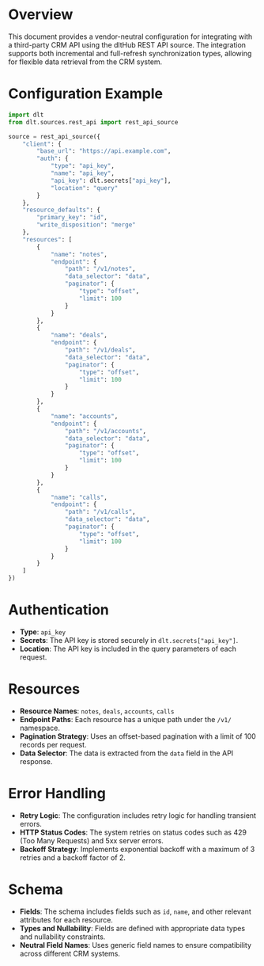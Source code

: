 # Overview

This document provides a vendor-neutral configuration for integrating with a third-party CRM API using the dltHub REST API source. The integration supports both incremental and full-refresh synchronization types, allowing for flexible data retrieval from the CRM system.

# Configuration Example

```python
import dlt
from dlt.sources.rest_api import rest_api_source

source = rest_api_source({
    "client": {
        "base_url": "https://api.example.com",
        "auth": {
            "type": "api_key",
            "name": "api_key",
            "api_key": dlt.secrets["api_key"],
            "location": "query"
        }
    },
    "resource_defaults": {
        "primary_key": "id",
        "write_disposition": "merge"
    },
    "resources": [
        {
            "name": "notes",
            "endpoint": {
                "path": "/v1/notes",
                "data_selector": "data",
                "paginator": {
                    "type": "offset",
                    "limit": 100
                }
            }
        },
        {
            "name": "deals",
            "endpoint": {
                "path": "/v1/deals",
                "data_selector": "data",
                "paginator": {
                    "type": "offset",
                    "limit": 100
                }
            }
        },
        {
            "name": "accounts",
            "endpoint": {
                "path": "/v1/accounts",
                "data_selector": "data",
                "paginator": {
                    "type": "offset",
                    "limit": 100
                }
            }
        },
        {
            "name": "calls",
            "endpoint": {
                "path": "/v1/calls",
                "data_selector": "data",
                "paginator": {
                    "type": "offset",
                    "limit": 100
                }
            }
        }
    ]
})
```

# Authentication

- **Type**: `api_key`
- **Secrets**: The API key is stored securely in `dlt.secrets["api_key"]`.
- **Location**: The API key is included in the query parameters of each request.

# Resources

- **Resource Names**: `notes`, `deals`, `accounts`, `calls`
- **Endpoint Paths**: Each resource has a unique path under the `/v1/` namespace.
- **Pagination Strategy**: Uses an offset-based pagination with a limit of 100 records per request.
- **Data Selector**: The data is extracted from the `data` field in the API response.

# Error Handling

- **Retry Logic**: The configuration includes retry logic for handling transient errors.
- **HTTP Status Codes**: The system retries on status codes such as 429 (Too Many Requests) and 5xx server errors.
- **Backoff Strategy**: Implements exponential backoff with a maximum of 3 retries and a backoff factor of 2.

# Schema

- **Fields**: The schema includes fields such as `id`, `name`, and other relevant attributes for each resource.
- **Types and Nullability**: Fields are defined with appropriate data types and nullability constraints.
- **Neutral Field Names**: Uses generic field names to ensure compatibility across different CRM systems.